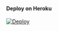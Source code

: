 #### Deploy on Heroku
[![Deploy](https://www.herokucdn.com/deploy/button.svg)](https://heroku.com/deploy?template=https://github.com/SunnySinghRajput/iPopStreamBot)</br>
